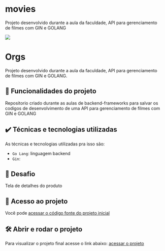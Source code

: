 # movies
Projeto desenvolvido durante a aula da faculdade, API para gerenciamento  de filmes com GIN e GOLANG


![](https://img.shields.io/github/license/alura-cursos/android-com-kotlin-personalizando-ui)

# Orgs

Projeto desenvolvido durante a aula da faculdade, API para gerenciamento  de filmes com GIN e GOLANG.

## 🔨 Funcionalidades do projeto

Repositorio criado durante as aulas de backend-frameworks para salvar os codigos de desenvolvimento de uma API para gerenciamento  de filmes com GIN e GOLANG

## ✔️ Técnicas e tecnologias utilizadas

As técnicas e tecnologias utilizadas pra isso são:

- `Go Lang`: linguagem backend
- `Gin`:


## 🎯 Desafio

Tela de detalhes do produto




## 📁 Acesso ao projeto

Você pode [acessar o código fonte do projeto inicial](https://github.com/Joseulisses065/back-end-go-lang) 

## 🛠️ Abrir e rodar o projeto

Para visualizar o projeto final acesse o link abaixo:
[acessar o projeto](https://e-comercecara-ppjbbuu22-joseulisses065.vercel.app/index.html)